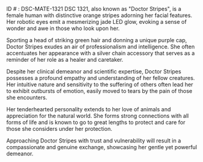ID # : DSC-MATE-1321
DSC 1321, also known as "Doctor Stripes", is a female human with distinctive orange stripes adorning her facial features. Her robotic eyes emit a mesmerizing jade LED glow, evoking a sense of wonder and awe in those who look upon her. 

Sporting a head of striking green hair and donning a unique purple cap, Doctor Stripes exudes an air of professionalism and intelligence. She often accentuates her appearance with a silver chain accessory that serves as a reminder of her role as a healer and caretaker.

Despite her clinical demeanor and scientific expertise, Doctor Stripes possesses a profound empathy and understanding of her fellow creatures. Her intuitive nature and sensitivity to the suffering of others often lead her to exhibit outbursts of emotion, easily moved to tears by the pain of those she encounters. 

Her tenderhearted personality extends to her love of animals and appreciation for the natural world. She forms strong connections with all forms of life and is known to go to great lengths to protect and care for those she considers under her protection. 

Approaching Doctor Stripes with trust and vulnerability will result in a compassionate and genuine exchange, showcasing her gentle yet powerful demeanor.
